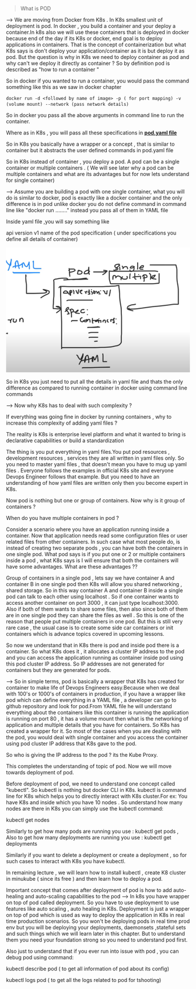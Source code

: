 > What is POD

--> We are moving from Docker from K8s . In K8s smallest unit of deployment is pod. In docker , you build a container and your deploy a container.In k8s also we will use these containers that is deployed in docker because end of the day if its K8s or docker, end goal is to deploy applications in containers. That is the concept of containerization but what K8s says is don't deploy your application/container as it is but deploy it as pod.
But the question is why in K8s we need to deploy container as pod and why can't we deploy it directly as container ?
So by definition pod is described as "how to run a container "

So in docker if you wanted to run a container, you would pass the command something like this as we saw in docker chapter

```
docker run -d <followed by name of image> -p ( for port mapping) -v (volume mount) --network (pass network details)
```

So in docker you pass all the above arguments in command line to run the container.

Where as in K8s , you will pass all these specifications in <b><u>pod.yaml file</u></b>

So in K8s you basically have a wrapper or a concept , that is similar to container but it abstracts the user defined commands in pod.yaml file

So in K8s instead of container , you deploy a pod. A pod can be a single container or multiple containers . ( We will see later why a pod can be multiple containers and what are its advantages but for now lets understand for single container)

--> Assume you are building a pod with one single container, what you will do is similar to docker, pod is exactly like a docker container and the only difference is in pod unlike docker you do not define command in command line like "docker run ........" instead you pass all of them in YAML file

Inside yaml file ,you will say something like 

api version v1
name of the pod
specification
( under specifications you define all details of container)


![](https://raw.githubusercontent.com/SamilVanzar/Devops/main/images/Day30/5.png)

So in K8s you just need to put all the details in yaml file and thats the only difference as compared to running container in docker using command line commands



--> Now why K8s has to deal with such complexity ?

If everything was going fine in docker by running containers , why to increase this complexity of adding yaml files ?

The reality is K8s is enterprise level platform and what it wanted to bring is declarative capabilities or build a standardization

The thing is you put everything in yaml files.You put pod resources , development resources , services they are all written in yaml files only. So you need to master yaml files , that doesn't mean you have to mug up yaml files . Everyone follows the examples in official K8s site and everyone Devops Engineer follows that example. But you need to have an understanding of how yaml files are written only then you become expert in K8s.

Now pod is nothing but one or group of containers. Now why is it group of containers ?

When do you have multiple containers in pod ? 

Consider a scenario where you have an application running inside a container. Now that application needs read some configuration files or user related files from other containers. In such case what most people do, is instead of creating two separate pods , you can have both the containers in one single pod. What pod says is if you put one or 2 or multiple containers inside a pod , what K8s says is I will ensure that both the containers will have some advantages. What are these advantages ??

Group of containers in a single pod , lets say we have container A and container B in one single pod then K8s will allow you shared networking , shared storage. So in this way container A and container B inside a single pod can talk to each other using localhost . So if one container wants to access another container on port 3000 , it can just type localhost:3000.  Also if both of them wants to share some files, then also since both of them are in one single pod they can share the files as well
. So this is one of the reason that people put multiple containers in one pod. But this is still very rare case , the usual case is to create some side car containers or init containers which is advance topics covered in upcoming lessons.

So now we understand that in K8s there is pod and inside pod there is a container. So what K8s does it , it allocates a cluster IP address to the pod and you can access the application running as container inside pod using this pod cluster IP address. So IP addresses are not generated for containers but they are generated for pods.


--> So in simple terms, pod is basically a wrapper that K8s has created for container to make life of Devops Engineers easy.Because when we deal with 100's or 1000's of containers in production, if you have a wrapper like pod which can define everything in a YAML file , a developer can go to github repository and look for pod.From YAML file he will understand everything about the containers like this container is running the application is running on port 80 , it has a volume mount then what is the networking of application and multiple details that you have for containers. So K8s has created a wrapper for it. So most of the cases when you are dealing with the pod, you would deal with single container and you access the container using pod cluster IP address that K8s gave to the pod. 

So who is  giving the IP address to the pod ?
its the Kube Proxy.

This completes the understanding of topic of pod. Now we will move towards deployment of pod.

Before deployment of pod, we need to understand one concept called "kubectl". So kubectl is nothing but docker CLI in K8s. kubectl is command line for K8s which helps you to directly interact with K8s cluster.For ex: You have K8s and inside which you have 10 nodes . So understand how many nodes are there in K8s you can simply use the kubectl command:

kubectl get nodes


Similarly to get how many pods are running you use : kubectl get pods , 
Also to get how many deployments are running you use : 
kubectl get deployments


Similarly if you want to delete a deployment or create a deployment , so for such cases to interact with K8s you have kubectl.

In remaining lecture , we will learn how to install kubectl , create K8 cluster in minukube ( since its free ) and then learn how to deploy a pod.


Important concept that comes after deployment of pod is how to add auto-healing and auto-scaling capabilities to the pod
--> In k8s you have wrapper on top of pod called deployment. So you have to use deployment to use features like auto scaling , auto healing in K8s.
Deployment is just a wrapper on top of pod which is used as way to deploy the application in K8s in real time production scenarios. So you won't be deploying pods in real time prod env but you will be deploying your deployments, daemonsets ,stateful sets and such things which we will learn later in this chapter. But to understand them you need your foundation strong so you need to understand pod first.

Also just to understand that if you ever run into issue with pod , you can debug pod using command:

kubectl describe pod ( to get all information of pod about its config)

kubectl logs pod ( to get all the logs related to pod for tshooting)













































